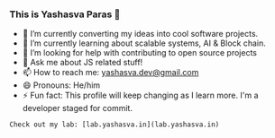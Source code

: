 ### This is Yashasva Paras 👋

- 🔭 I’m currently converting my ideas into cool software projects.
- 🌱 I’m currently learning about scalable systems, AI & Block chain.
- 🤔 I’m looking for help with contributing to open source projects
- 💬 Ask me about JS related stuff!
- 📫 How to reach me: yashasva.dev@gmail.com
- 😄 Pronouns: He/him
- ⚡ Fun fact: This profile will keep changing as I learn more. I'm a developer staged for commit.

```
Check out my lab: [lab.yashasva.in](lab.yashasva.in)
```